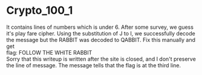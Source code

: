 # Crypto_100_1
It contains lines of numbers which is under 6. After some survey, we guess it's play fare cipher. Using the substitution of J to I, we successfully decode the message but the RABBIT was decoded to QABBIT. Fix this manually and get  
flag: FOLLOW THE WHITE RABBIT   
Sorry that this writeup is written after the site is closed, and I don't preserve the line of message. The message tells that the flag is at the third line.
